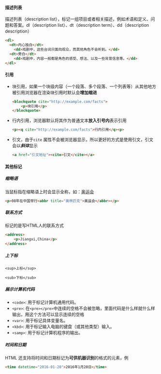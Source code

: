 #### 描述列表

描述列表（description list），标记一组项目或者相关描述，例如术语和定义、问题和答案。dl（description list）、dt（description term）、dd（description description）

```html
<dl>
  <dt>内心独白</dt>
    <dd>戏剧中，这些台词只面向观众，而其他角色不会听到。</dd>
  <dt>旁白</dt>
    <dd>戏剧中，内容一般都是角色的感受、想法、以及一些背景信息等。</dd>
</dl>
```

#### 引用

- 块引用，如果一个块级内容（一个段落、多个段落、一个列表等）从其他地方被引用浏览器在渲染块引用时默认会**增加缩进**

  ```html
  <blockquote cite="http://example.com/facts">
      <p>块引用</p>
  </blockquote>
  ```

- 行内引用，浏览器默认将其作为普通文本**放入引号内**表示引用

  ```html
  <p><q cite="http://example.com/facts">行内引用</q><p>
  ```

- 引文，由于`cite` 属性不会被浏览器显示，所以更好的方式是使用引文，引文会以***斜体***显示

  ```html
  <a href="引文地址"><cite>引文</cite></a>
  ```

#### 其他标记

##### 缩略语

当鼠标指在缩略语上时会显示全称，如：<abbr title="奥林匹克运动会">奥运会</abbr>

```html
<p>08年在中国举行<abbr title="奥林匹克">奥运会</abbr></p>
```

##### 联系方式

标记的是写HTML人的联系方式

```html
<address>
    <p>Jiangxi,China</p>
</address>
```

##### 上下标

`<sup>上标</sup>`

`<sub>下标</sub>`

##### 展示计算机代码

- `<code>`: 用于标记计算机通用代码。
- `<pre>`: 在`<pre></pre>`中连续的空格不会被忽略，里面代码是什么样就什么样输出，用这个方法可以显示连续的空格
- `<var>`: 用于标记具体变量名。
- `<kbd>`: 用于标记输入电脑的键盘（或其他类型）输入。
- `<samp>`: 用于标记计算机程序的输出。

##### 时间和日期

HTML 还支持将时间和日期标记为**可供机器识别**的格式的元素，例

```html
<time datetime="2016-01-20">2016年1月20日</time>
```